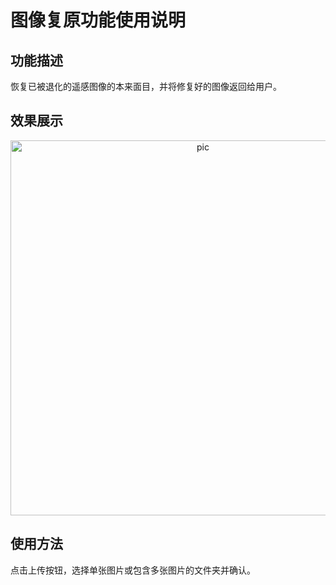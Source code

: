# 图像复原功能使用说明

## 功能描述

恢复已被退化的遥感图像的本来面目，并将修复好的图像返回给用户。

## 效果展示

<p align="center">
    <img src="https://user-images.githubusercontent.com/78073130/198859489-8bbe73f5-fb52-4b0c-9b85-3b0e3f3f801d.png" alt = "pic" width = "600" />
</p>

## 使用方法

点击上传按钮，选择单张图片或包含多张图片的文件夹并确认。
